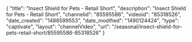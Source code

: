 {
    "title": "Insect Shield for Pets - Retail Short",
    "description": "Insect Shield for Pets - Retail Short",
    "channelid": "85595586",
    "videoid": "85318526",
    "date_created": "1486599553",
    "date_modified": "1490124424",
    "type": "captivate",
    "layout": "channelVideo",
    "url": "\/seasonal\/insect-shield-for-pets-retail-short\/85595586-85318526"
}